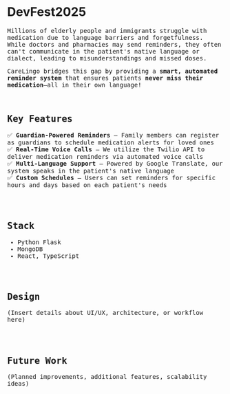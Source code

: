 # DevFest2025

<samp>
Millions of elderly people and immigrants struggle with medication due to language barriers and forgetfulness.  
While doctors and pharmacies may send reminders, they often can't communicate in the patient's native language or dialect,  
leading to misunderstandings and missed doses.

CareLingo bridges this gap by providing a **smart, automated reminder system** that ensures patients **never miss their medication**—all in their own language!

</br>

<h2>Key Features</h2>

✅ <b>Guardian-Powered Reminders</b> – Family members can register as guardians to schedule medication alerts for loved ones  
✅ <b>Real-Time Voice Calls</b> – We utilize the Twilio API to deliver medication reminders via automated voice calls  
✅ <b>Multi-Language Support</b> – Powered by Google Translate, our system speaks in the patient's native language  
✅ <b>Custom Schedules</b> – Users can set reminders for specific hours and days based on each patient's needs  

</br></br>

<h2>Stack</h2>

- Python Flask  
- MongoDB  
- React, TypeScript  

</br></br>

<h2>Design</h2>

(Insert details about UI/UX, architecture, or workflow here)  

</br></br>

<h2>Future Work</h2>

(Planned improvements, additional features, scalability ideas)  

</samp>

